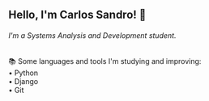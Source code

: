 ## Hello, I'm Carlos Sandro! 👋

###### I'm a Systems Analysis and Development student.

📚 Some languages and tools I'm studying and improving: <br />
• Python <br />
• Django <br />
• Git <br />
